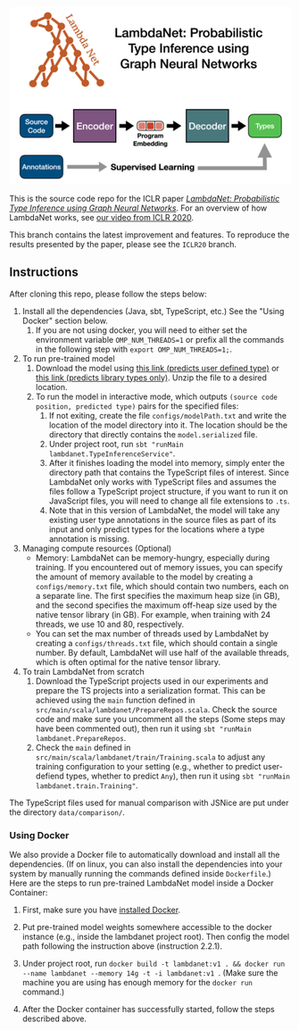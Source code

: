 <img src="images/Header.png" width="800" alt="LambdaNet Header"/>

This is the source code repo for the ICLR paper [*LambdaNet: Probabilistic Type Inference using Graph Neural Networks*](https://openreview.net/forum?id=Hkx6hANtwH). For an overview of how LambdaNet works, see [our video from ICLR 2020](https://iclr.cc/virtual_2020/poster_Hkx6hANtwH.html).

This branch contains the latest improvement and features. To reproduce the results presented by the paper, please see the `ICLR20` branch.

## Instructions
After cloning this repo, please follow the steps below:

 1. Install all the dependencies (Java, sbt, TypeScript, etc.) See the "Using Docker" section below.
    1. If you are not using docker, you will need to either set the environment variable `OMP_NUM_THREADS=1` or prefix all the commands in the following step with `export OMP_NUM_THREADS=1;`.
 2. To run pre-trained model
    1. Download the model using [this link (predicts user defined type)](https://drive.google.com/file/d/13guFN8sDxPCqK_iWvgn3_4uQah5HlH34/view?usp=sharing) or [this link (predicts library types only)](https://drive.google.com/file/d/1FwQ45jfy6PCRgdmjIoMfi5GL2aT4Vwmn/view?usp=sharing). Unzip the file to a desired location.
    2. To run the model in interactive mode, which outputs `(source code position, predicted type)` pairs for the specified files:
        1. If not exiting, create the file `configs/modelPath.txt` and write the location of the model directory into it. The location should be the directory that directly contains the `model.serialized` file.
        2. Under project root, run `sbt "runMain lambdanet.TypeInferenceService"`.
        3. After it finishes loading the model into memory, simply enter the directory path that contains the TypeScript files of interest. Since LambdaNet only works with TypeScript files and assumes the files follow a TypeScript project structure, if you want to run it on JavaScript files, you will need to change all file extensions to `.ts`.
        4. Note that in this version of LambdaNet, the model will take any existing user type annotations in the source files as part of its input and only predict types for the locations where a type annotation is missing.
 3. Managing compute resources (Optional)
    - Memory: LambdaNet can be memory-hungry, especially during training. If you encountered out of memory issues, you can specify the amount of memory available to the model by creating a `configs/memory.txt` file, which should contain two numbers, each on a separate line. The first specifies the maximum heap size (in GB), and the second specifies the maximum off-heap size used by the native tensor library (in GB). For example, when training with 24 threads, we use 10 and 80, respectively.
    - You can set the max number of threads used by LambdaNet by creating a `configs/threads.txt` file, which should contain a single number. By default, LambdaNet will use half of the available threads, which is often optimal for the native tensor library.
 4. To train LambdaNet from scratch 
    1. Download the TypeScript projects used in our experiments and prepare the TS projects into a serialization format. This can be achieved using the `main` function defined in `src/main/scala/lambdanet/PrepareRepos.scala`. Check the source code and make sure you uncomment all the steps (Some steps may have been commented out), then run it using `sbt "runMain lambdanet.PrepareRepos`.
    3. Check the `main` defined in `src/main/scala/lambdanet/train/Training.scala` to adjust any training configuration to your setting (e.g., whether to predict user-defiend types, whether to predict `Any`), then run it using `sbt "runMain lambdanet.train.Training"`.

The TypeScript files used for manual comparison with JSNice are put under the directory `data/comparison/`.


### Using Docker
We also provide a Docker file to automatically download and install all the dependencies. (If on linux, you can also install the dependencies into your system by manually running the commands defined inside `Dockerfile`.) Here are the steps to run pre-trained LambdaNet model inside a Docker Container: 

  1. First, make sure you have [installed Docker](https://www.docker.com/get-started).
  
  2. Put pre-trained model weights somewhere accessible to the docker instance (e.g., inside the lambdanet project root). Then config the model path following the instruction above (instruction 2.2.1).
   
  3. Under project root, run `docker build -t lambdanet:v1 .
  && docker run --name lambdanet --memory 14g -t -i lambdanet:v1 `. (Make sure the machine you are using has enough memory for the `docker run` command.)

  4. After the Docker container has successfully started, follow the steps described above.
  
